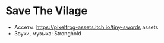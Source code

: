 # Save The Vilage

- Ассеты: https://pixelfrog-assets.itch.io/tiny-swords assets
- Звуки, музыка: Stronghold
